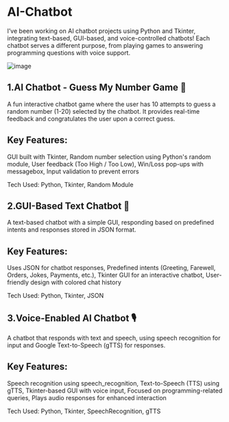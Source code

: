 # AI-Chatbot
I’ve been working on  AI chatbot projects using Python and Tkinter, integrating text-based, GUI-based, and voice-controlled chatbots! Each chatbot serves a different purpose, from playing games to answering programming questions with voice support.
 
   ![image](https://github.com/user-attachments/assets/0caab9d7-710f-48ad-9cad-90dd42a16d1b)


## 1.AI Chatbot - Guess My Number Game 🎯
A fun interactive chatbot game where the user has 10 attempts to guess a random number (1-20) selected by the chatbot. It provides real-time feedback and congratulates the user upon a correct guess.

## Key Features:
GUI built with Tkinter,
Random number selection using Python's random module,
User feedback (Too High / Too Low),
Win/Loss pop-ups with messagebox,
Input validation to prevent errors

 Tech Used: Python, Tkinter, Random Module

 ## 2.GUI-Based Text Chatbot 💬
A text-based chatbot with a simple GUI, responding based on predefined intents and responses stored in JSON format.

## Key Features:
Uses JSON for chatbot responses,
Predefined intents (Greeting, Farewell, Orders, Jokes, Payments, etc.),
Tkinter GUI for an interactive chatbot,
User-friendly design with colored chat history

Tech Used: Python, Tkinter, JSON

## 3.Voice-Enabled AI Chatbot 🎙️
A chatbot that responds with text and speech, using speech recognition for input and Google Text-to-Speech (gTTS) for responses.

## Key Features:
Speech recognition using speech_recognition,
Text-to-Speech (TTS) using gTTS,
Tkinter-based GUI with voice input,
Focused on programming-related queries,
Plays audio responses for enhanced interaction

Tech Used: Python, Tkinter, SpeechRecognition, gTTS

